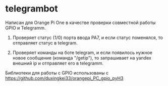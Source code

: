 # telegrambot

Написан для Orange Pi One в качестве проверки совместной работы GPIO и Telegramm. 
1) Проверяет статус (1/0) порта ввода PA7, и если статус поменялся, то отправляет
статус в telegram.

2) Проверяет команды на боте telegram, и если появилось нужное новое сообщение
(команда "/getip"), то запрашивает на yandex внешний ip и отправляет его в
telegramm.

Библиотеки для работы с GPIO использованы с https://github.com/duxingkei33/orangepi_PC_gpio_pyH3
